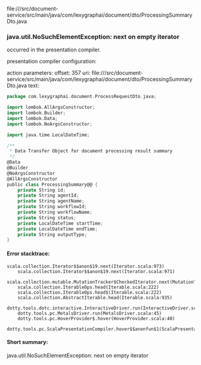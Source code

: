 file://<WORKSPACE>/src/document-service/src/main/java/com/lexygraphai/document/dto/ProcessingSummaryDto.java
### java.util.NoSuchElementException: next on empty iterator

occurred in the presentation compiler.

presentation compiler configuration:


action parameters:
offset: 357
uri: file://<WORKSPACE>/src/document-service/src/main/java/com/lexygraphai/document/dto/ProcessingSummaryDto.java
text:
```scala
package com.lexygraphai.document.ProcessRequestDto.java;

import lombok.AllArgsConstructor;
import lombok.Builder;
import lombok.Data;
import lombok.NoArgsConstructor;

import java.time.LocalDateTime;

/**
 * Data Transfer Object for document processing result summary
 */
@Data
@Builder
@NoArgsConstructor
@AllArgsConstructor
public class ProcessingSummary@@ {
    private String id;
    private String agentId;
    private String agentName;
    private String workflowId;
    private String workflowName;
    private String status;
    private LocalDateTime startTime;
    private LocalDateTime endTime;
    private String outputType;
}

```



#### Error stacktrace:

```
scala.collection.Iterator$$anon$19.next(Iterator.scala:973)
	scala.collection.Iterator$$anon$19.next(Iterator.scala:971)
	scala.collection.mutable.MutationTracker$CheckedIterator.next(MutationTracker.scala:76)
	scala.collection.IterableOps.head(Iterable.scala:222)
	scala.collection.IterableOps.head$(Iterable.scala:222)
	scala.collection.AbstractIterable.head(Iterable.scala:935)
	dotty.tools.dotc.interactive.InteractiveDriver.run(InteractiveDriver.scala:164)
	dotty.tools.pc.MetalsDriver.run(MetalsDriver.scala:45)
	dotty.tools.pc.HoverProvider$.hover(HoverProvider.scala:40)
	dotty.tools.pc.ScalaPresentationCompiler.hover$$anonfun$1(ScalaPresentationCompiler.scala:376)
```
#### Short summary: 

java.util.NoSuchElementException: next on empty iterator